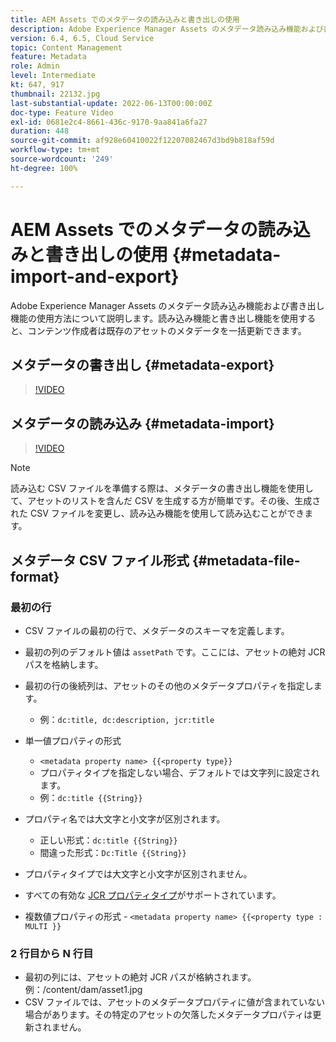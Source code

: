 ```yaml
---
title: AEM Assets でのメタデータの読み込みと書き出しの使用
description: Adobe Experience Manager Assets のメタデータ読み込み機能および書き出し機能の使用方法について説明します。読み込み機能と書き出し機能を使用すると、コンテンツ作成者は既存のアセットのメタデータを一括更新できます。
version: 6.4, 6.5, Cloud Service
topic: Content Management
feature: Metadata
role: Admin
level: Intermediate
kt: 647, 917
thumbnail: 22132.jpg
last-substantial-update: 2022-06-13T00:00:00Z
doc-type: Feature Video
exl-id: 0681e2c4-8661-436c-9170-9aa841a6fa27
duration: 448
source-git-commit: af928e60410022f12207082467d3bd9b818af59d
workflow-type: tm+mt
source-wordcount: '249'
ht-degree: 100%

---
```


# AEM Assets でのメタデータの読み込みと書き出しの使用 {#metadata-import-and-export}

Adobe Experience Manager Assets のメタデータ読み込み機能および書き出し機能の使用方法について説明します。読み込み機能と書き出し機能を使用すると、コンテンツ作成者は既存のアセットのメタデータを一括更新できます。

## メタデータの書き出し {#metadata-export}

>[!VIDEO](https://video.tv.adobe.com/v/22132?quality=12&learn=on)

## メタデータの読み込み {#metadata-import}

>[!VIDEO](https://video.tv.adobe.com/v/21374?quality=12&learn=on)

>[!NOTE]
>
> 読み込む CSV ファイルを準備する際は、メタデータの書き出し機能を使用して、アセットのリストを含んだ CSV を生成する方が簡単です。その後、生成された CSV ファイルを変更し、読み込み機能を使用して読み込むことができます。

## メタデータ CSV ファイル形式 {#metadata-file-format}

### 最初の行

* CSV ファイルの最初の行で、メタデータのスキーマを定義します。
* 最初の列のデフォルト値は `assetPath` です。ここには、アセットの絶対 JCR パスを格納します。

* 最初の行の後続列は、アセットのその他のメタデータプロパティを指定します。
   * 例：`dc:title, dc:description, jcr:title`

* 単一値プロパティの形式

   * `<metadata property name> {{<property type}}`
   * プロパティタイプを指定しない場合、デフォルトでは文字列に設定されます。
   * 例：`dc:title {{String}}`

* プロパティ名では大文字と小文字が区別されます。
   * 正しい形式：`dc:title {{String}}`
   * 間違った形式：`Dc:Title {{String}}`

* プロパティタイプでは大文字と小文字が区別されません。
* すべての有効な [JCR プロパティタイプ](https://www.adobe.io/experience-manager/reference-materials/spec/jsr170/javadocs/jcr-2.0/javax/jcr/PropertyType.html)がサポートされています。

* 複数値プロパティの形式 - `<metadata property name> {{<property type : MULTI }}`

### 2 行目から N 行目

* 最初の列には、アセットの絶対 JCR パスが格納されます。 例：/content/dam/asset1.jpg
* CSV ファイルでは、アセットのメタデータプロパティに値が含まれていない場合があります。その特定のアセットの欠落したメタデータプロパティは更新されません。
